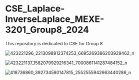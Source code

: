 # CSE_Laplace-InverseLaplace_MEXE-3201_Group8_2024
This repository is dedicated to CSE for Group 8

![423221296_2213098912374253_6695269386203929462_n](https://github.com/icecreamperson/CSE_Laplace-InverseLaplace_MEXE-3201_Group8_2024/assets/157708843/ef0a8a7b-7061-4370-857f-b6a3b27ee5ab)

![423221137_1582079929216341_7000861141287484152_n](https://github.com/icecreamperson/CSE_Laplace-InverseLaplace_MEXE-3201_Group8_2024/assets/157708843/d0532ae5-4fff-4334-a70a-90e110539587)

![418736860_392734580147815_2552555942663440286_n](https://github.com/icecreamperson/CSE_Laplace-InverseLaplace_MEXE-3201_Group8_2024/assets/157708843/5b2a62d2-e3cc-4870-a16c-59a0c83b3bdd)


